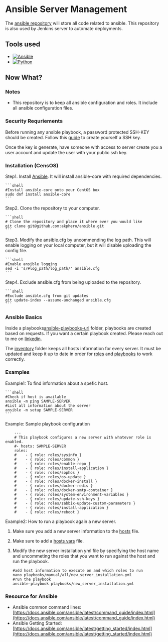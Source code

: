 # Ansible Server Management

The [ansible repository][ansible-servermanagement-repository-url] will store all code related to ansible. This repository is also used by Jenkins server to automate deployments.

## Tools used

* [![Ansible][ansible-img]][ansible-url]
* [![Python][python-img]][python-url]

## Now What?

### Notes

* This repository is to keep all ansible configuration and roles. It include all ansible configuration files.

### Security Requriements

Before running any ansible playbook, a password protected SSH-KEY should be created. Follow this [guide][how-to-set-up-ssh-key-guide-url] to create yourself a SSH key.

Once the key is generate, have someone with access to server create you a user account and update the user with your public ssh key.

### Installation (CensOS)

Step1. Install [Ansible][ansible-help-url]. It will install ansible-core with required dependencies.

    ```shell
    #Install ansible-core onto your CentOS box
    sudo dnf install ansible-core
    ``` 

Step2. Clone the repository to your computer.

    ```shell
    # Clone the repository and place it where ever you would like
    git clone git@github.com:akphero/ansible.git
    ``` 

Step3. Modify the ansible.cfg by uncommending the log path. This will enable logging on your local computer, but it will disable uploading the config file.

    ```shell
    #Enable ansible logging
    sed -i 's/#log_path/log_path/' ansible.cfg
    ``` 

Step4. Exclude ansible.cfg from being uploaded to the repository.

    ```shell
    #Exclude ansible.cfg from git updates
    git update-index --assume-unchanged ansible.cfg
    ``` 

### Ansible Basics

Inside a playbooks[ansible-playbooks-url] folder, playbooks are created based on requests. If you want a certain playbook created. Please reach out to me on [linkedin][linked-in-url]. 

The [inventory][ansible-hosts-config-url] folder keeps all hosts information for every server. It must be updated and keep it up to date in order for [roles][ansible-roles-url] and [playbooks][ansible-playbooks-url] to work correctly.

### Examples

Example1: To find information about a spefic host.

    ```shell
    #Check if host is available
    ansible -m ping SAMPLE-SERVER
    #List all information about the server
    ansible -m setup SAMPLE-SERVER
    ``` 

Example: Sample playbook configuration


        ---
        # This playbook configures a new server with whatever role is enabled.
        #- hosts: SAMPLE-SERVER
        roles:
        #    - { role: roles/sysinfo }
        #    - { role: roles/common }
        #    - { role: roles/enable-repo }
        #    - { role: roles/install-application }
        #    - { role: roles/sophos }
        #    - { role: roles/os-update }    
        #    - { role: roles/docker-install }
        #    - { role: roles/docker-redis }
        #    - { role: roles/docker-smtp-container }
        #    - { role: roles/system-environment-variables }
        #    - { role: roles/update-ssh-keys }
        #    - { role: roles/zabbix-update-custom-parameters }
        #    - { role: roles/install-application }
        #    - { role: roles/reboot }

Example2: How to run a playbook again a new server. 

1. Make sure you add a new server information to the [hosts][ansible-hosts-file-url] file. 

2. Make sure to add a [hosts vars][ansible-hosts-vars-file-url] file.

3. Modify the new server installation yml file by specifying the host name and uncommeting the roles that you want to run against the host and run the playbook.

    ```shell
    #add host information to execute on and which roles to run
    nano playbooks/manual/all/new_server_installation.yml
    #run the playbook
    ansible-playbook playbooks/new_server_installation.yml
    ``` 

### Resource for Ansible

* Ansible common command lines: [https://docs.ansible.com/ansible/latest/command_guide/index.html](https://docs.ansible.com/ansible/latest/command_guide/index.html)
* Ansible Getting Started: [https://docs.ansible.com/ansible/latest/getting_started/index.html](https://docs.ansible.com/ansible/latest/getting_started/index.html)


<!-- MARKDOWN LINKS & IMAGES -->

[ansible-servermanagement-repository-url]: https://github.com/akphero/ansible
[ansible-img]: https://img.shields.io/badge/ansible-000000?style=for-the-badge&logo=ansible
[ansible-url]: https://www.ansible.com/
[ansible-help-url]:https://docs.ansible.com/ansible/latest/installation_guide/intro_installation.html
[python-img]: https://img.shields.io/badge/python-000000?style=for-the-badge&logo=python
[python-url]: https://www.python.org/
[ansible-hosts-config-url]: https://github.com/akphero/ansible/tree/master/inventory
[ansible-playbooks-url]: https://github.com/akphero/ansible/tree/master/playbooks/
[ansible-roles-url]: https://github.com/akphero/ansible/tree/master/roles
[ansible-hosts-file-url]: https://github.com/akphero/ansible/blob/master/inventory/hosts
[ansible-hosts-vars-file-url]: https://github.com/akphero/ansible/tree/master/inventory/host_vars
[how-to-set-up-ssh-key-guide-url]: https://git-scm.com/book/en/v2/Git-on-the-Server-Generating-Your-SSH-Public-Key
[linked-in-url]: https://www.linkedin.com/in/aleksandrkarnafel/